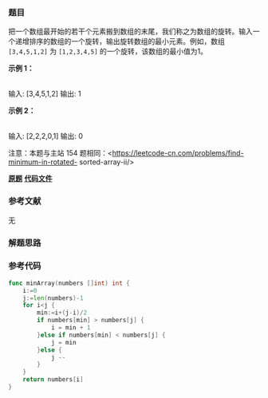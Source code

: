 ### 题目
把一个数组最开始的若干个元素搬到数组的末尾，我们称之为数组的旋转。输入一个递增排序的数组的一个旋转，输出旋转数组的最小元素。例如，数组
`[3,4,5,1,2]` 为 `[1,2,3,4,5]` 的一个旋转，该数组的最小值为1。  

**示例 1：**


​    
    输入: [3,4,5,1,2]
    输出: 1


**示例 2：**


​    
    输入: [2,2,2,0,1]
    输出: 0


注意：本题与主站 154 题相同：<https://leetcode-cn.com/problems/find-minimum-in-rotated-
sorted-array-ii/>

 **[原题](https://leetcode-cn.com/problems/xuan-zhuan-shu-zu-de-zui-xiao-shu-zi-lcof/)**    **[代码文件](https://github.com/LZH139/leetcode_Go/blob/master/src/BinarySearch/simple/XuanZhuanShuZuDeZuiXiaoShuZiLcof/XuanZhuanShuZuDeZuiXiaoShuZiLcof.go)**


### 参考文献
无

### 解题思路




### 参考代码

```go
func minArray(numbers []int) int {
    i:=0
    j:=len(numbers)-1
    for i<j {
        min:=i+(j-i)/2
        if numbers[min] > numbers[j] {
            i = min + 1
        }else if numbers[min] < numbers[j] {
            j = min
        }else {
            j --
        }
    }
    return numbers[i]
}

```




